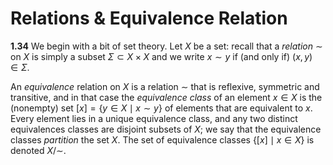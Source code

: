 # Relations & Equivalence Relation

**1.34** We begin with a bit of set theory. Let $X$ be a set: recall that a _relation_ $\sim$ on $X$ is simply a subset $\Sigma \subset X\times X$ and we write $x\sim y$ if (and only if) $(x,y)\in \Sigma$.

An _equivalence_ relation on $X$ is a relation $\sim$ that is reflexive, symmetric and transitive, and in that case the _equivalence class_ of an element $x\in X$ is the (nonempty) set $[x]=\{y\in X \mid x\sim y\}$ of elements that are equivalent to $x$. Every element lies in a unique equivalence class, and any two distinct equivalences classes are disjoint subsets of $X$; we say that the equivalence classes _partition_ the set $X$. The set of equivalence classes $\{[x]\mid x\in X\}$ is denoted $X/\sim$.
